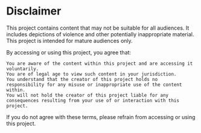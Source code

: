 # Disclaimer
This project contains content that may not be suitable for all audiences. It includes depictions of violence and other potentially inappropriate material. This project is intended for mature audiences only.

By accessing or using this project, you agree that:

    You are aware of the content within this project and are accessing it voluntarily.
    You are of legal age to view such content in your jurisdiction.
    You understand that the creator of this project holds no responsibility for any misuse or inappropriate use of the content within.
    You will not hold the creator of this project liable for any consequences resulting from your use of or interaction with this project.

If you do not agree with these terms, please refrain from accessing or using this project.